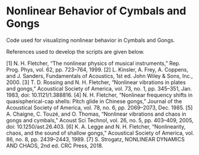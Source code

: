 # Nonlinear Behavior of Cymbals and Gongs
Code used for visualizing nonlinear behavior in Cymbals and Gongs.

References used to develop the scripts are given below.

[1]	N. H. Fletcher, “The nonlinear physics of musical instruments,” Rep. Prog. Phys, vol. 62, pp. 723–764, 1999.
[2]	L. Kinsler, A. Frey, A. Coppens, and J. Sanders, Fundamentals of Acoustics, 1st ed. John Wiley & Sons, Inc., 2000.
[3]	T. D. Rossing and N. H. Fletcher, “Nonlinear vibrations in plates and gongs,” Acoustical Society of America, vol. 73, no. 1, pp. 345–351, Jan. 1983, doi: 10.1121/1.388816.
[4]	N. H. Fletcher, “Nonlinear frequency shifts in quasispherical-cap shells: Pitch glide in Chinese gongs,” Journal of the Acoustical Society of America, vol. 78, no. 6, pp. 2069–2073, Dec. 1985.
[5]	A. Chaigne, C. Touzé, and O. Thomas, “Nonlinear vibrations and chaos in gongs and cymbals,” Acoust Sci Technol, vol. 26, no. 5, pp. 403–409, 2005, doi: 10.1250/ast.26.403.
[6]	K. A. Legge and N. H. Fletcher, “Nonlinearity, chaos, and the sound of shallow gongs,” Acoustical Society of America, vol. 86, no. 8, pp. 2439–2443, 1989.
[7]	S. Strogatz, NONLINEAR DYNAMICS AND CHAOS, 2nd ed. CRC Press, 2018.

